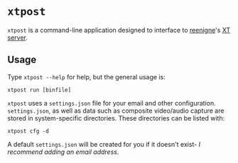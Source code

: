 # `xtpost`

`xtpost` is a command-line application designed to interface to [reenigne](https://github.com/reenigne)'s
[XT server](http://www.reenigne.org/xtserver/).

## Usage

Type `xtpost --help` for help, but the general usage is:

```
xtpost run [binfile]
```

`xtpost` uses a `settings.json` file for your email and other configuration.
`settings.json`, as well as data such as composite video/audio capture are
stored in system-specific directories. These directories can be listed with:

```
xtpost cfg -d
```

A default `settings.json` will be created for you if it doesn't exist- _I
recommend adding an email address_.
